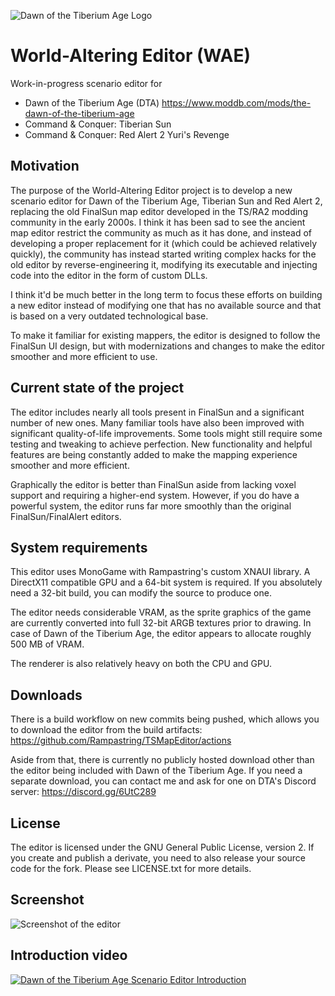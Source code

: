 ![Dawn of the Tiberium Age Logo](https://github.com/Rampastring/TSMapEditor/raw/master/dtalogo.png "DTA Logo")

# World-Altering Editor (WAE)

Work-in-progress scenario editor for

- Dawn of the Tiberium Age (DTA) https://www.moddb.com/mods/the-dawn-of-the-tiberium-age
- Command & Conquer: Tiberian Sun
- Command & Conquer: Red Alert 2 Yuri's Revenge

## Motivation

The purpose of the World-Altering Editor project is to develop a new scenario editor for
Dawn of the Tiberium Age, Tiberian Sun and Red Alert 2,
replacing the old FinalSun map editor developed in the TS/RA2 modding community in the early 2000s.
I think it has been sad to see the ancient map editor restrict the community as much as it has done,
and instead of developing a proper replacement for it (which could be achieved relatively quickly),
the community has instead started writing complex hacks for the old editor by reverse-engineering it,
modifying its executable and injecting code into the editor in the form of custom DLLs.

I think it'd be much better in the long term to focus these efforts on building a new editor
instead of modifying one that has no available source and that is based on a very outdated technological base.

To make it familiar for existing mappers, the editor is designed to follow the FinalSun UI design,
but with modernizations and changes to make the editor smoother and more efficient to use.

## Current state of the project

The editor includes nearly all tools present in FinalSun and a significant number of
new ones. Many familiar tools have also been improved with significant quality-of-life improvements. 
Some tools might still require some testing and tweaking to achieve perfection. New functionality
and helpful features are being constantly added to make the mapping experience smoother and more efficient.

Graphically the editor is better than FinalSun aside from lacking voxel support
and requiring a higher-end system. However, if you do have a powerful system, the editor
runs far more smoothly than the original FinalSun/FinalAlert editors.

## System requirements

This editor uses MonoGame with Rampastring's custom XNAUI library. 
A DirectX11 compatible GPU and a 64-bit system is required.
If you absolutely need a 32-bit build, you can modify the source to produce one.

The editor needs considerable VRAM, as the sprite graphics of the game are currently
converted into full 32-bit ARGB textures prior to drawing. In case of
Dawn of the Tiberium Age, the editor appears to allocate roughly 500 MB of VRAM.

The renderer is also relatively heavy on both the CPU and GPU.

## Downloads

There is a build workflow on new commits being pushed, which allows you to download the editor from the build artifacts:
https://github.com/Rampastring/TSMapEditor/actions

Aside from that, there is currently no publicly hosted download other than the editor being included with Dawn of the Tiberium Age.
If you need a separate download, you can contact me and ask for one on DTA's Discord server: https://discord.gg/6UtC289

## License

The editor is licensed under the GNU General Public License, version 2.
If you create and publish a derivate, you need to also release your source code for the fork.
Please see LICENSE.txt for more details.

## Screenshot

![Screenshot of the editor](https://github.com/Rampastring/TSMapEditor/raw/master/mapeditor.jpg "Map Editor Screenshot")

## Introduction video

[![Dawn of the Tiberium Age Scenario Editor Introduction](https://github.com/Rampastring/TSMapEditor/raw/master/videopreview.jpg)](https://www.youtube.com/watch?v=jIcr3nCqx7M "Dawn of the Tiberium Age Scenario Editor Introduction")
